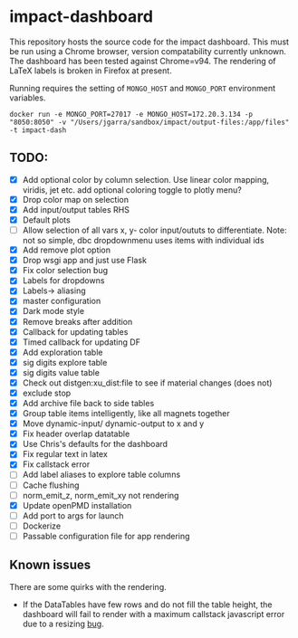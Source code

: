 # impact-dashboard
This repository hosts the source code for the impact dashboard. This must be run using a Chrome browser, version compatability currently unknown. The dashboard has been tested against Chrome=v94. The rendering of LaTeX labels is broken in Firefox at present.

Running requires the setting of `MONGO_HOST` and `MONGO_PORT` environment variables.

```
docker run -e MONGO_PORT=27017 -e MONGO_HOST=172.20.3.134 -p "8050:8050" -v "/Users/jgarra/sandbox/impact/output-files:/app/files" -t impact-dash
```

## TODO:
- [x] Add optional color by column selection. Use linear color mapping, viridis, jet etc.
 add optional coloring toggle to plotly menu?  
- [x] Drop color map on selection  
- [x] Add input/output tables RHS  
- [x] Default plots
- [ ] Allow selection of all vars x, y- color input/oututs to differentiate. Note: not so simple, dbc dropdownmenu uses items with individual ids
- [x] Add remove plot option
- [x] Drop wsgi app and just use Flask
- [x] Fix color selection bug
- [x] Labels for dropdowns
- [x] Labels-> aliasing
- [x] master configuration
- [x] Dark mode style 
- [x] Remove breaks after addition
- [x] Callback for updating tables
- [x] Timed callback for updating DF
- [x] Add exploration table
- [x] sig digits explore table
- [x] sig digits value table
- [x] Check out distgen:xu_dist:file to see if material changes (does not)
- [x] exclude stop
- [x] Add archive file back to side tables
- [x] Group table items intelligently, like all magnets together
- [x] Move dynamic-input/ dynamic-output to x and y
- [x] Fix header overlap datatable
- [x] Use Chris's defaults for the dashboard
- [x] Fix regular text in latex
- [x] Fix callstack error
- [ ] Add label aliases to explore table columns
- [ ] Cache flushing
- [ ] norm_emit_z, norm_emit_xy not rendering
- [x] Update openPMD installation
- [ ] Add port to args for launch
- [ ] Dockerize
- [ ] Passable configuration file for app rendering

## Known issues
There are some quirks with the rendering.

* If the DataTables have few rows and do not fill the table height, the dashboard will fail to render with a maximum callstack javascript error due to a resizing [bug](https://github.com/plotly/dash/issues/1775).